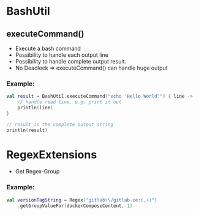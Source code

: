 
# BashUtil

## executeCommand()

* Execute a bash command
* Possibility to handle each output line
* Possibility to handle complete output result.
* No Deadlock => executeCommand() can handle huge output


### Example:
````kotlin
val result = BashUtil.executeCommand("echo 'Hello World'") { line ->
    // handle read line. e.g. print it out
    println(line)
}

// result is the complete output string
println(result)
````

# RegexExtensions

* Get Regex-Group


### Example:
````kotlin
val versionTagString = Regex("gitlab\\/gitlab-ce:(.+)")
    .getGroupValueFor(dockerComposeContent, 1)
````